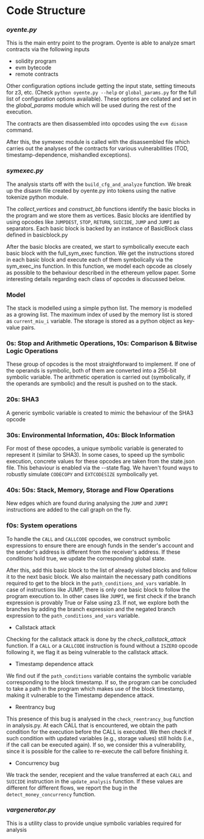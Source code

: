 # Code Structure

### *oyente.py*

This is the main entry point to the program. Oyente is able to analyze smart contracts via the following inputs 
- solidity program
- evm bytecode
- remote contracts

Other configuration options include getting the input state, setting timeouts for z3, etc. (Check ```python oyente.py --help``` or ```global_params.py```  for the full list of configuration options available). 
These options are collated and set in the *global_params* module which will be used during the rest of the execution. 

The contracts are then disassembled into opcodes using the ```evm disasm``` command. 

After this, the symexec module is called with the disassembled file which carries out the analyses of the contracts for various vulnerabilities (TOD, timestamp-dependence, mishandled exceptions). 

### *symexec.py*

The analysis starts off with the ```build_cfg_and_analyze``` function. We break up the disasm file created by oyente.py into tokens using the native tokenize python module. 

The *collect_vertices* and *construct_bb* functions identify the basic blocks in the program and we store them as vertices. Basic blocks are identified by using opcodes like ```JUMPDEST```, ```STOP```, ```RETURN```, ```SUICIDE```, ```JUMP``` and ```JUMPI``` as separators. Each basic block is backed by an instance of BasicBlock class defined in basicblock.py

After the basic blocks are created, we start to symbolically execute each basic block with the full_sym_exec function. We get the instructions stored in each basic block and execute each of them symbolically via the sym_exec_ins function. In this function, we model each opcode as closely as possible to the behaviour described in the ethereum yellow paper. Some interesting details regarding each class of opcodes is discussed below. 

### Model
The stack is modelled using a simple python list. 
The memory is modelled as a growing list. The maximum index of used by the memory list is stored as ```current_miu_i``` variable. 
The storage is stored as a python object as key-value pairs.  

### 0s: Stop and Arithmetic Operations, 10s: Comparison & Bitwise Logic Operations
These group of opcodes is the most straightforward to implement. If one of the operands is symbolic, both of them are converted into a 256-bit symbolic variable. The arithmetic operation is carried out (symbolically, if the operands are symbolic) and the result is pushed on to the stack.  

### 20s: SHA3
A generic symbolic variable is created to mimic the behaviour of the SHA3 opcode

### 30s: Environmental Information, 40s: Block Information
For most of these opcodes, a unique symbolic variable is generated to represent it (similar to SHA3). In some cases, to speed up the symbolic execution, concrete values for these opcodes are taken from the state.json file. This behaviour is enabled via the --state flag. We haven't found ways to robustly simulate ```CODECOPY``` and ```EXTCODESIZE``` symbolically yet. 

### 40s: 50s: Stack, Memory, Storage and Flow Operations
New edges which are found during analysing the ```JUMP``` and ```JUMPI``` instructions are added to the call graph on the fly. 

### f0s: System operations
To handle the ```CALL``` and ```CALLCODE``` opcodes, we construct symbolic expressions to ensure there are enough funds in the sender's account and the sender's address is different from the receiver's address. If these conditions hold true, we update the corresponding global state. 


After this, add this basic block to the list of already visited blocks and follow it to the next basic block. We also maintain the necessary path conditions required to get to the block in the ```path_conditions_and_vars``` variable. In case of instructions like JUMP, there is only one basic block to follow the program execution to. In other cases like ```JUMPI```, we first check if the branch expression is provably True or False using z3. If not, we explore both the branches by adding the branch expression and the negated branch expression to the ```path_conditions_and_vars``` variable. 

- Callstack attack

Checking for the callstack attack is done by the *check_callstack_attack* function. If a ```CALL``` or a ```CALLCODE``` instruction is found without a ```ISZERO``` opcode following it, we flag it as being vulnerable to the callstack attack. 

- Timestamp dependence attack

We find out if the ```path_conditions``` variable contains the symbolic variable corresponding to the block timestamp. If so, the program can be concluded to take a path in the program which makes use of the block timestamp, making it vulnerable to the Timestamp dependence attack. 

- Reentrancy bug

This presence of this bug is analysed in the ```check_reentrancy_bug``` function in analysis.py. At each CALL that is encountered, we obtain the path condition for the execution before the CALL is executed. We then check if such condition with updated variables (e.g., storage values) still holds (i.e., if the call can be executed again). If so, we consider this a vulnerability, since it is possible for the callee to re-execute the call before finishing it.

- Concurrency bug

We track the sender, recepient and the value transferred at each ```CALL``` and ```SUICIDE``` instruction in the ```update_analysis``` function. If these values are different for different flows, we report the bug in the ```detect_money_concurrency``` function.  

### *vargenerator.py*

This is a utility class to provide unqiue symbolic variables required for analysis

